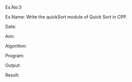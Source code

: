 Ex.No:3

Ex.Name: Write the quickSort module of Quick Sort in CPP.

Date:

Aim:


Algorithm:





Program:



Output:



 Result:


